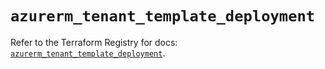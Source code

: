 # `azurerm_tenant_template_deployment`

Refer to the Terraform Registry for docs: [`azurerm_tenant_template_deployment`](https://registry.terraform.io/providers/hashicorp/azurerm/4.0.1/docs/resources/tenant_template_deployment).
